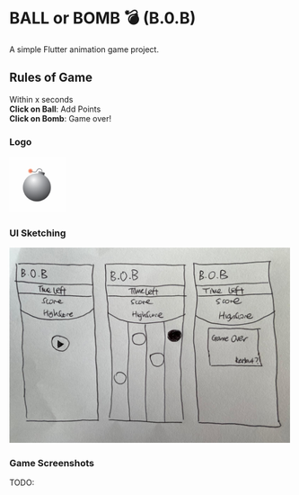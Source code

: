 # BALL or BOMB 💣 (B.0.B)

A simple Flutter animation game project.

## Rules of Game
Within x seconds<br>
**Click on Ball**: Add Points<br>
**Click on Bomb**: Game over!<br>


### Logo
<img src="/assets/design/logo.jpg" alt="logo" width="100"/>

### UI Sketching
<img src="/assets/design/sketch/sketch.jpg" alt="sketch" width="500"/>

### Game Screenshots
TODO:
